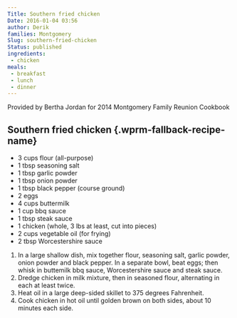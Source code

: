 ```yaml
---
Title: Southern fried chicken
Date: 2016-01-04 03:56
author: Derik
families: Montgomery
Slug: southern-fried-chicken
Status: published
ingredients:
 - chicken
meals:
 - breakfast
 - lunch
 - dinner
---
```


Provided by Bertha Jordan for 2014 Montgomery Family Reunion Cookbook <!--WPRM Recipe 144-->

<div class="wprm-fallback-recipe">

Southern fried chicken {.wprm-fallback-recipe-name}
----------------------

<div class="wprm-fallback-recipe-ingredients">

-   3 cups flour (all-purpose)
-   1 tbsp seasoning salt
-   1 tbsp garlic powder
-   1 tbsp onion powder
-   1 tbsp black pepper (course ground)
-   2 eggs
-   4 cups buttermilk
-   1 cup bbq sauce
-   1 tbsp steak sauce
-   1 chicken (whole, 3 lbs at least, cut into pieces)
-   2 cups vegetable oil (for frying)
-   2 tbsp Worcestershire sauce

</div>

<div class="wprm-fallback-recipe-instructions">

1.  In a large shallow dish, mix together flour, seasoning salt, garlic powder, onion powder and black pepper. In a separate bowl, beat eggs; then whisk in buttemilk bbq sauce, Worcestershire sauce and steak sauce.
2.  Dredge chicken in milk mixture, then in seasoned flour, alternating in each at least twice.
3.  Heat oil in a large deep-sided skillet to 375 degrees Fahrenheit.
4.  Cook chicken in hot oil until golden brown on both sides, about 10 minutes each side.

</div>

<div class="wprm-fallback-recipe-notes">

</div>

</div>

<!--End WPRM Recipe-->
